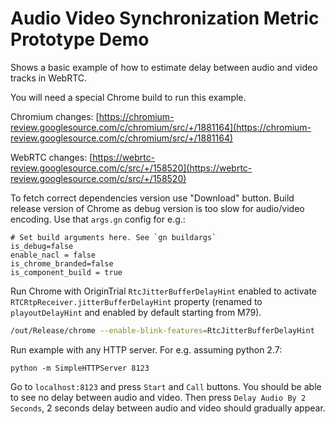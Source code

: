 # Audio Video Synchronization Metric Prototype Demo
Shows a basic example of how to estimate delay between audio and video tracks
in WebRTC.

You will need a special Chrome build to run this example.

Chromium changes:
[https://chromium-review.googlesource.com/c/chromium/src/+/1881164](https://chromium-review.googlesource.com/c/chromium/src/+/1881164)

WebRTC changes:
[https://webrtc-review.googlesource.com/c/src/+/158520](https://webrtc-review.googlesource.com/c/src/+/158520)

To fetch correct dependencies version use "Download" button.
Build release version of Chrome as debug version is too slow for audio/video
encoding. Use that `args.gn` config for e.g.:
```
# Set build arguments here. See `gn buildargs`
is_debug=false
enable_nacl = false
is_chrome_branded=false
is_component_build = true
```

Run Chrome with OriginTrial `RtcJitterBufferDelayHint` enabled to
activate `RTCRtpReceiver.jitterBufferDelayHint` property (renamed to
`playoutDelayHint` and enabled by default starting from M79).
```bash
/out/Release/chrome --enable-blink-features=RtcJitterBufferDelayHint
```

Run example with any HTTP server. For e.g. assuming python 2.7:
```
python -m SimpleHTTPServer 8123
```

Go to `localhost:8123` and press `Start` and `Call` buttons. You should be able
to see no delay between audio and video. Then press `Delay Audio By 2 Seconds`,
2 seconds delay between audio and video should gradually appear.



